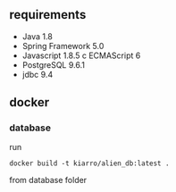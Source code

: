 # 

## requirements

- Java 1.8
- Spring Framework 5.0
- Javascript 1.8.5 с ECMAScript 6
- PostgreSQL 9.6.1
- jdbc 9.4

## docker

### database

run

`docker build -t kiarro/alien_db:latest .`

from database folder
